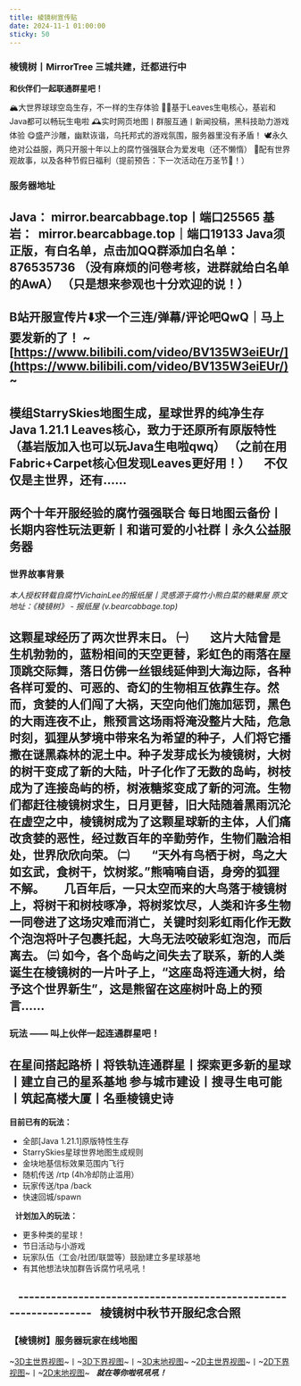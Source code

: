 ```yaml
---
title: 棱镜树宣传贴
date: 2024-11-1 01:00:00
sticky: 50
---
```


### 棱镜树丨MirrorTree 三城共建，迁都进行中
**和伙伴们一起联通群星吧！**

🏔️大世界球球空岛生存，不一样的生存体验
💪🏻基于Leaves生电核心，基岩和Java都可以畅玩生电啦
🕰️实时网页地图丨群服互通丨新闻投稿，黑科技助力游戏体验
😋盛产沙雕，幽默诙谐，乌托邦式的游戏氛围，服务器里没有矛盾！
🕊永久绝对公益服，两只开服十年以上的腐竹强强联合为爱发电（还不懒惰）
🥳配有世界观故事，以及各种节假日福利（提前预告：下一次活动在万圣节🎃！）
### 服务器地址
**Java： mirror.bearcabbage.top丨端口25565**
**基岩：  mirror.bearcabbage.top｜端口19133**
Java须正版，有白名单，点击加QQ群添加白名单：**876535736**
**（没有麻烦的问卷考核，进群就给白名单的AwA）**
（只是想来参观也十分欢迎的说！）
----------------------------------------------------------------
B站开服宣传片⬇️求一个三连/弹幕/评论吧QwQ｜马上要发新的了！
~[https://www.bilibili.com/video/BV135W3eiEUr/](https://www.bilibili.com/video/BV135W3eiEUr/)~
----------------------------------------------------------------
模组StarrySkies地图生成，星球世界的纯净生存
Java 1.21.1 Leaves核心，致力于还原所有原版特性（基岩版加入也可以玩Java生电啦qwq）
（之前在用Fabric+Carpet核心但发现Leaves更好用！）
 
 
不仅仅是主世界，还有……
 
----------------------------------------------------------------
**两个十年开服经验的腐竹强强联合**
每日地图云备份丨长期内容性玩法更新丨和谐可爱的小社群丨永久公益服务器
----------------------------------------------------------------
### 世界故事背景
*本人授权转载自腐竹VichainLee的报纸屋丨灵感源于腐竹小熊白菜的糖果屋 原文地址：《棱镜树》 - 报纸屋 (v.bearcabbage.top)*

这颗星球经历了两次世界末日。
㈠
       这片大陆曾是生机勃勃的，蓝粉相间的天空更替，彩虹色的雨落在屋顶跳交际舞，落日仿佛一丝银线延伸到大海边际，各种各样可爱的、可恶的、奇幻的生物相互依靠生存。然而，贪婪的人们闯了大祸，天空向他们施加惩罚，黑色的大雨连夜不止，熊预言这场雨将淹没整片大陆，危急时刻，狐狸从梦境中带来名为希望的种子，人们将它播撒在谜黑森林的泥土中。种子发芽成长为棱镜树，大树的树干变成了新的大陆，叶子化作了无数的岛屿，树枝成为了连接岛屿的桥，树液糖浆变成了新的河流。生物们都赶往棱镜树求生，日月更替，旧大陆随着黑雨沉沦在虚空之中，棱镜树成为了这颗星球新的主体，人们痛改贪婪的恶性，经过数百年的辛勤劳作，生物们融洽相处，世界欣欣向荣。
㈡
       “天外有鸟栖于树，鸟之大如玄武，食树干，饮树浆。”熊喃喃自语，身旁的狐狸不解。
      几百年后，一只太空而来的大鸟落于棱镜树上，将树干和树枝啄净，将树浆饮尽，人类和许多生物一同卷进了这场灾难而消亡，关键时刻彩虹雨化作无数个泡泡将叶子包裹托起，大鸟无法咬破彩虹泡泡，而后离去。
㈢
如今，各个岛屿之间失去了联系，新的人类诞生在棱镜树的一片叶子上，“这座岛将连通大树，给予这个世界新生”，这是熊留在这座树叶岛上的预言......
----------------------------------------------------------------
### 玩法 —— 叫上伙伴一起连通群星吧！
在星间搭起路桥丨将铁轨连通群星丨探索更多新的星球丨建立自己的星系基地
参与城市建设丨搜寻生电可能丨筑起高楼大厦丨名垂棱镜史诗
----------------------------------------------------------------
**目前已有的玩法：**
* 全部[Java 1.21.1]原版特性生存
* StarrySkies星球世界地图生成规则
* 金块地基信标效果范围内飞行
* 随机传送 /rtp (4h冷却防止滥用）
* 玩家传送/tpa /back
* 快速回城/spawn

⠀**计划加入的玩法：**
* 更多种类的星球！
* 节日活动与小游戏
* 玩家队伍（工会/社团/联盟等）鼓励建立多星球基地
* 有其他想法块加群告诉腐竹吼吼吼！

⠀----------------------------------------------------------------
 
棱镜树中秋节开服纪念合照
----------------------------------------------------------------
### 【棱镜树】服务器玩家在线地图
~[3D主世界视图](http://mirror.bearcabbage.top/?worldname=world&mapname=surface&zoom=5&x=13&y=64&z=-36)~丨~[3D下界视图](http://mirror.bearcabbage.top/?worldname=world_nether&mapname=nether&zoom=6&x=-12&y=64&z=-56)~丨~[3D末地视图](http://mirror.bearcabbage.top/?worldname=world_the_end&mapname=the_end&zoom=6&x=16&y=64&z=-5)~
~[2D主世界视图](http://mirror.bearcabbage.top/?worldname=world&mapname=flat&zoom=5&x=46&y=64&z=-30)~丨~[2D下界视图](http://mirror.bearcabbage.top/?worldname=world_nether&mapname=flat&zoom=6&x=34&y=64&z=3)~丨~[2D末地视图](http://mirror.bearcabbage.top/?worldname=world_the_end&mapname=flat&zoom=5&x=-3&y=64&z=0)~
 
***就在等你啦吼吼吼！***
